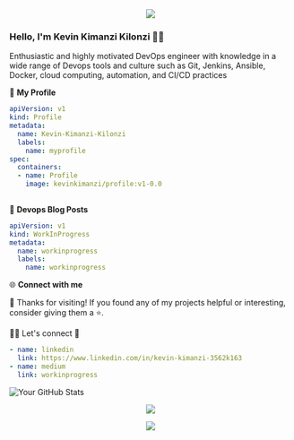 <div style="text-align: center;">
  <img src="https://capsule-render.vercel.app/api?type=waving&color=738678&height=80&section=footer">
</div>

### Hello, I'm Kevin Kimanzi Kilonzi 👋👋

Enthusiastic and highly motivated DevOps engineer with knowledge in a wide range of  Devops tools and culture such as Git, Jenkins, Ansible, Docker, cloud computing, automation, and CI/CD practices

👤 **My Profile**
```yaml
apiVersion: v1
kind: Profile
metadata:
  name: Kevin-Kimanzi-Kilonzi 
  labels:
    name: myprofile
spec:
  containers:
  - name: Profile
    image: kevinkimanzi/profile:v1-0.0
    
```

📝 **Devops Blog Posts**
```yaml
apiVersion: v1
kind: WorkInProgress
metadata:
  name: workinprogress
  labels:
    name: workinprogress
```

🌐 **Connect with me**

🌟 Thanks for visiting! If you found any of my projects helpful or interesting, consider giving them a ⭐️.

🔗🤝 Let's connect 🤗
```yaml
- name: linkedin
  link: https://www.linkedin.com/in/kevin-kimanzi-3562k163
- name: medium
  link: workinprogress
```
![Your GitHub Stats](https://github-readme-stats.vercel.app/api?username=kevinkimanzi&show_icons=true&theme=algolia)

<div style="text-align: center;">
  <img src="https://capsule-render.vercel.app/api?type=waving&color=738678&height=80&section=footer">
</div>

<p align="center">
  <img src="https://capsule-render.vercel.app/api?type=pipeline&color=auto">
</p>
